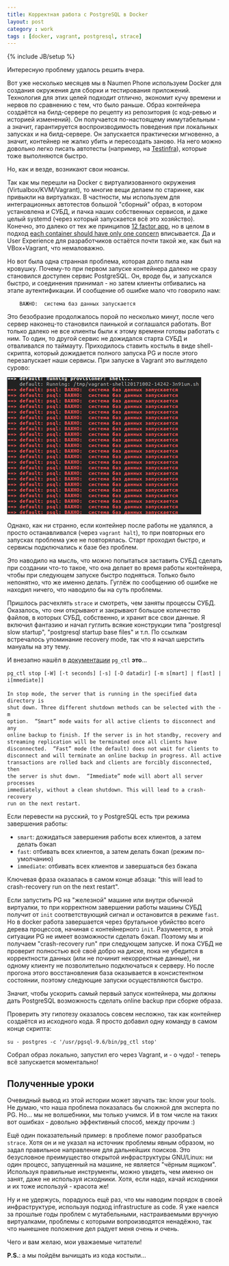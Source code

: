 ```yaml
---
title: Корректная работа с PostgreSQL в Docker
layout: post
category : work
tags : [docker, vagrant, postgresql, strace]
---
```

{% include JB/setup %}

Интересную проблему удалось решить вчера.

Вот уже несколько месяцев мы в Naumen Phone используем Docker для создания окружения для сборки и тестирования приложений.
Технология для этих целей подходит отлично, экономит кучу времени и нервов по сравнению с тем, что было раньше.
Образ контейнера создаётся на билд-сервере по рецепту из репозитория (с код-ревью и историей изменений).
Он получается по-настоящему иммутабельным - а значит, гарантируется воспроизводимость поведения при локальных запусках и на билд-сервере.
Он запускается практически мгновенно, а значит, контейнер не жалко убить и пересоздать заново.
На него можно довольно легко писать автотесты (например, на [Testinfra](http://testinfra.readthedocs.io/en/latest/)), которые тоже выполняются быстро.

Но, как и везде, возникают свои нюансы.

Так как мы перешли на Docker с виртуализованного окружения (Virtualbox/KVM/Vagrant), то многие вещи делаем по старинке, как привыкли на виртуалках.
В частности, мы используем для интеграционных автотестов большой "сборный" образ, в котором установлена и СУБД, и пачка наших собственных сервисов, и даже целый systemd (через который запускается всё это хозяйство).
Конечно, это далеко от тех же принципов [12 factor app](https://12factor.net/ru/), но в целом в подход [each container should have only one concern](https://docs.docker.com/engine/userguide/eng-image/dockerfile_best-practices/#each-container-should-have-only-one-concern) вписывается.
Да и User Experience для разработчиков остаётся почти такой же, как был на VBox+Vagrant, что немаловажно.

Но вот была одна странная проблема, которая долго пила нам кровушку.
Почему-то при первом запуске контейнера далеко не сразу становился доступен сервис PostgreSQL.
Он, вроде бы, и запускался быстро, и соединения принимал - но затем клиенты отбивались на этапе аутентификации.
И сообщение об ошибке мало что говорило нам:

        ВАЖНО:  система баз данных запускается

Это безобразие продолжалось порой по несколько минут, после чего сервер наконец-то становился паинькой и соглашался работать.
Вот только далеко не все клиенты были к этому времени готовы работать с ним.
То один, то другой сервис не дожидался старта СУБД и отваливался по таймауту.
Приходилось ставить костыль в виде shell-скрипта, который дожидается полного запуска PG и после этого перезапускает наши сервисы.
При запуске в Vagrant это выглядело сурово:

![img](/images/postgresql-in-docker/vagrant.png)

Однако, как ни странно, если контейнер после работы не удалялся, а просто останавливался (через `vagrant halt`), то при повторных его запусках проблема уже не повторялась.
Старт проходил быстро, и сервисы подключались к базе без проблем.

Это наводило на мысль, что можно попытаться заставить СУБД сделать при создании что-то такое, что она делает во время работы контейнера, чтобы при следующем запуске быстро подняться.
Только было непонятно, что же именно делать.
Гуглёж по сообщению об ошибке не находил ничего, что наводило бы на суть проблемы.

Пришлось расчехлять `strace` и смотреть, чем заняты процессы СУБД.
Оказалось, что они открывают и закрывают большое количество файлов, в которых СУБД, собственно, и хранит все свои данные.
Я включил фантазию и начал гуглить всякие конструкции типа "postgresql slow startup", "postgresql startup base files" и т.п.
По ссылкам встречалось упоминание recovery mode, так что я начал шерстить мануалы на эту тему.

И внезапно нашёл в [документации](https://www.postgresql.org/docs/9.6/static/app-pg-ctl.html) `pg_ctl` **это**...

    pg_ctl stop [-W] [-t seconds] [-s] [-D datadir] [-m s[mart] | f[ast] | i[mmediate]]

    In stop mode, the server that is running in the specified data directory is
    shut down. Three different shutdown methods can be selected with the -m
    option.  “Smart” mode waits for all active clients to disconnect and any
    online backup to finish. If the server is in hot standby, recovery and
    streaming replication will be terminated once all clients have
    disconnected.  “Fast” mode (the default) does not wait for clients to
    disconnect and will terminate an online backup in progress. All active
    transactions are rolled back and clients are forcibly disconnected, then
    the server is shut down.  “Immediate” mode will abort all server processes
    immediately, without a clean shutdown. This will lead to a crash-recovery
    run on the next restart.

Если перевести на русский, то у PostgreSQL есть три режима завершения работы:

 * `smart`: дожидаться завершения работы всех клиентов, а затем делать бэкап
 * `fast`: отбивать всех клиентов, а затем делать бэкап (режим по-умолчанию)
 * `immediate`: отбивать всех клиентов и завершаться без бэкапа

Ключевая фраза оказалась в самом конце абзаца: "this will lead to crash-recovery run on the next restart".

Если запустить PG на "железной" машине или внутри обычной виртуалки, то при корректном завершении работы машины СУБД получит от `init` соответствующий сигнал и остановится в режиме `fast`.
Но в docker работа завершается через брутальное убийство всего дерева процессов, начиная с контейнерного `init`.
Разумеется, в этой ситуации PG не имеет возможности сделать бэкап.
Поэтому мы и получаем "crash-recovery run" при следующем запуске.
И пока СУБД не проверит полностью всё своё добро на диске, пока не убедится в корректности данных (или не починит некорректные данные), ни одному клиенту не позволительно подключаться к серверу.
Но после прогона этого восстановления база оказывается в консистентном состоянии, поэтому следующие запуски осуществляются быстро.

Значит, чтобы ускорить самый первый запуск контейнера, мы должны дать PostgreSQL возможность сделать online backup при сборке образа.

Проверить эту гипотезу оказалось совсем несложно, так как контейнер создаётся из исходного кода.
Я просто добавил одну команду в самом конце скрипта:

    su - postgres -c '/usr/pgsql-9.6/bin/pg_ctl stop'

Собрал образ локально, запустил его через Vagrant, и - о чудо! - теперь всё запускается моментально!

Полученные уроки
---

Очевидный вывод из этой истории может звучать так: know your tools.
Не думаю, что наша проблема показалась бы сложной для эксперта по PG.
Но... мы не волшебники, мы только учимся.
И в том числе на таких вот ошибках - довольно эффективный способ, между прочим :)

Ещё один показательный пример: в проблеме помог разобраться `strace`.
Хотя он и не указал на источник проблемы явным образом, но задал правильное направление для дальнейших поисков.
Это безусловное преимущество открытой инфраструктуры GNU/Linux: ни один процесс, запущенный на машине, не является "чёрным ящиком".
Используя правильные инструменты, можно увидеть, чем именно он занят, даже не используя исходники.
Хотя, если надо, качай исходники и их тоже используй - красота же!

Ну и не удержусь, порадуюсь ещё раз, что мы наводим порядок в своей инфраструктуре, используя подход infrastructure as code.
Я уже наелся за прошлые годы проблем с мутабельными, настраиваемыми вручную виртуалками, проблемы с которыми вопроизводятся ненадёжно, так что нынешнее положение дел радует меня очень и очень.

Чего и вам желаю, мои уважаемые читатели!

**P.S.**: а мы пойдём вычищать из кода костыли...
